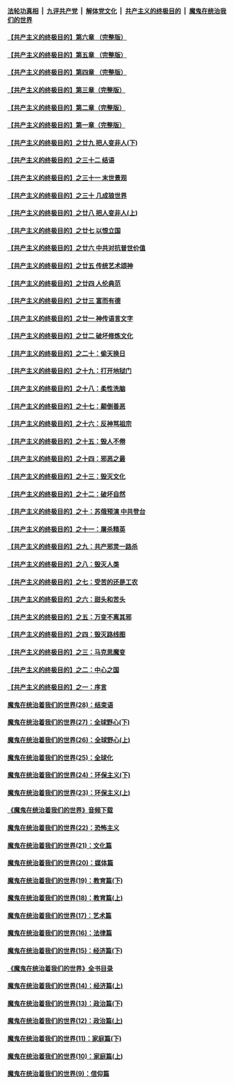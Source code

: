 ####  [法轮功真相](../../../../basic/blob/master/README.md?t=07080331) &nbsp;|&nbsp; [九评共产党](../../../../9ping.md/blob/master/README.md?t=07080331) &nbsp;|&nbsp; [解体党文化](../../../../jtdwh.md/blob/master/README.md?t=07080331)  &nbsp;|&nbsp; [共产主义的终极目的](../../../../gczydzjmd.md/blob/master/README.md?t=07080331) &nbsp;|&nbsp; [魔鬼在统治我们的世界](../../../../mgztzwmdsj.md/blob/master/README.md?t=07080331) 

#### [【共产主义的终极目的】第六章 （完整版）](../pages/nsc422/n11428913.md?t=07080331) 

#### [【共产主义的终极目的】第五章 （完整版）](../pages/nsc422/n11428912.md?t=07080331) 

#### [【共产主义的终极目的】第四章 （完整版）](../pages/nsc422/n11428907.md?t=07080331) 

#### [【共产主义的终极目的】第三章（完整版）](../pages/nsc422/n11428848.md?t=07080331) 

#### [【共产主义的终极目的】第二章（完整版）](../pages/nsc422/n11428831.md?t=07080331) 

#### [【共产主义的终极目的】第一章（完整版）](../pages/nsc422/n11417651.md?t=07080331) 

#### [【共产主义的终极目的】之廿九 把人变非人(下)](../pages/nsc422/n11344140.md?t=07080331) 

#### [【共产主义的终极目的】之三十二 结语](../pages/nsc422/n11360535.md?t=07080331) 

#### [【共产主义的终极目的】之三十一 末世景观](../pages/nsc422/n11351129.md?t=07080331) 

#### [【共产主义的终极目的】之三十 几成狼世界](../pages/nsc422/n11348280.md?t=07080331) 

#### [【共产主义的终极目的】之廿八 把人变非人(上)](../pages/nsc422/n11340492.md?t=07080331) 

#### [【共产主义的终极目的】之廿七 以恨立国](../pages/nsc422/n11336944.md?t=07080331) 

#### [【共产主义的终极目的】之廿六 中共对抗普世价值](../pages/nsc422/n11324785.md?t=07080331) 

#### [【共产主义的终极目的】之廿五 传统艺术颂神](../pages/nsc422/n11296396.md?t=07080331) 

#### [【共产主义的终极目的】之廿四 人伦典范](../pages/nsc422/n11296397.md?t=07080331) 

#### [【共产主义的终极目的】之廿三 富而有德](../pages/nsc422/n11283598.md?t=07080331) 

#### [【共产主义的终极目的】之廿一 神传语言文字](../pages/nsc422/n11263265.md?t=07080331) 

#### [【共产主义的终极目的】之廿二 破坏修炼文化](../pages/nsc422/n11245728.md?t=07080331) 

#### [【共产主义的终极目的】之二十：偷天换日](../pages/nsc422/n11238846.md?t=07080331) 

#### [【共产主义的终极目的】之十九：打开地狱门](../pages/nsc422/n11206376.md?t=07080331) 

#### [【共产主义的终极目的】之十八：柔性洗脑](../pages/nsc422/n11199994.md?t=07080331) 

#### [【共产主义的终极目的】之十七：颠倒善恶](../pages/nsc422/n11179782.md?t=07080331) 

#### [【共产主义的终极目的】之十六：反神骂祖宗](../pages/nsc422/n11166798.md?t=07080331) 

#### [【共产主义的终极目的】之十五：毁人不倦](../pages/nsc422/n11166792.md?t=07080331) 

#### [【共产主义的终极目的】之十四：邪恶之最](../pages/nsc422/n11150249.md?t=07080331) 

#### [【共产主义的终极目的】之十三：毁灭文化](../pages/nsc422/n11135227.md?t=07080331) 

#### [【共产主义的终极目的】之十二：破坏自然](../pages/nsc422/n11135214.md?t=07080331) 

#### [【共产主义的终极目的】之十：苏俄预演 中共登台](../pages/nsc422/n11118424.md?t=07080331) 

#### [【共产主义的终极目的】之十一：屠杀精英](../pages/nsc422/n11118442.md?t=07080331) 

#### [【共产主义的终极目的】之九：共产邪灵一路杀](../pages/nsc422/n11114139.md?t=07080331) 

#### [【共产主义的终极目的】之八：毁灭人类](../pages/nsc422/n11108503.md?t=07080331) 

#### [【共产主义的终极目的】之七：受苦的还是工农](../pages/nsc422/n11101809.md?t=07080331) 

#### [【共产主义的终极目的】之六：甜头和苦头](../pages/nsc422/n11096971.md?t=07080331) 

#### [【共产主义的终极目的】之五：万变不离其邪](../pages/nsc422/n11091285.md?t=07080331) 

#### [【共产主义的终极目的】之四：毁灭路线图](../pages/nsc422/n11086284.md?t=07080331) 

#### [【共产主义的终极目的】之三：马克思魔变](../pages/nsc422/n11061941.md?t=07080331) 

#### [【共产主义的终极目的】之二：中心之国](../pages/nsc422/n11047728.md?t=07080331) 

#### [【共产主义的终极目的】之一：序言](../pages/nsc422/n11086077.md?t=07080331) 

#### [魔鬼在统治着我们的世界(28)：结束语](../pages/nsc422/n10936246.md?t=07080331) 

#### [魔鬼在统治着我们的世界(27)：全球野心(下)](../pages/nsc422/n10928319.md?t=07080331) 

#### [魔鬼在统治着我们的世界(26)：全球野心(上)](../pages/nsc422/n10900318.md?t=07080331) 

#### [魔鬼在统治着我们的世界(25)：全球化](../pages/nsc422/n10788205.md?t=07080331) 

#### [魔鬼在统治着我们的世界(24)：环保主义(下)](../pages/nsc422/n10695307.md?t=07080331) 

#### [魔鬼在统治着我们的世界(23)：环保主义(上)](../pages/nsc422/n10688613.md?t=07080331) 

#### [《魔鬼在统治着我们的世界》音频下载](../pages/nsc422/n10635553.md?t=07080331) 

#### [魔鬼在统治着我们的世界(22)：恐怖主义](../pages/nsc422/n10614727.md?t=07080331) 

#### [魔鬼在统治着我们的世界(21)：文化篇](../pages/nsc422/n10597706.md?t=07080331) 

#### [魔鬼在统治着我们的世界(20)：媒体篇](../pages/nsc422/n10586579.md?t=07080331) 

#### [魔鬼在统治着我们的世界(19)：教育篇(下)](../pages/nsc422/n10564808.md?t=07080331) 

#### [魔鬼在统治着我们的世界(18)：教育篇(上)](../pages/nsc422/n10526970.md?t=07080331) 

#### [魔鬼在统治着我们的世界(17)：艺术篇](../pages/nsc422/n10499093.md?t=07080331) 

#### [魔鬼在统治着我们的世界(16)：法律篇](../pages/nsc422/n10485969.md?t=07080331) 

#### [魔鬼在统治着我们的世界(15)：经济篇(下)](../pages/nsc422/n10469975.md?t=07080331) 

#### [《魔鬼在统治着我们的世界》全书目录](../pages/nsc422/n10464261.md?t=07080331) 

#### [魔鬼在统治着我们的世界(14)：经济篇(上)](../pages/nsc422/n10457370.md?t=07080331) 

#### [魔鬼在统治着我们的世界(13)：政治篇(下)](../pages/nsc422/n10448270.md?t=07080331) 

#### [魔鬼在统治着我们的世界(12)：政治篇(上)](../pages/nsc422/n10444576.md?t=07080331) 

#### [魔鬼在统治着我们的世界(11)：家庭篇(下)](../pages/nsc422/n10440961.md?t=07080331) 

#### [魔鬼在统治着我们的世界(10)：家庭篇(上)](../pages/nsc422/n10435448.md?t=07080331) 

#### [魔鬼在统治着我们的世界(9)：信仰篇](../pages/nsc422/n10432159.md?t=07080331) 

